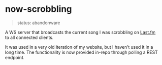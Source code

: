 # now-scrobbling

> status: abandonware

A WS server that broadcasts the current song I was scrobbling on [Last.fm](https://www.last.fm/) to all connected clients.

It was used in a very old iteration of my website, but I haven't used it in a long time. The functionality is now provided in-repo through polling a REST endpoint.